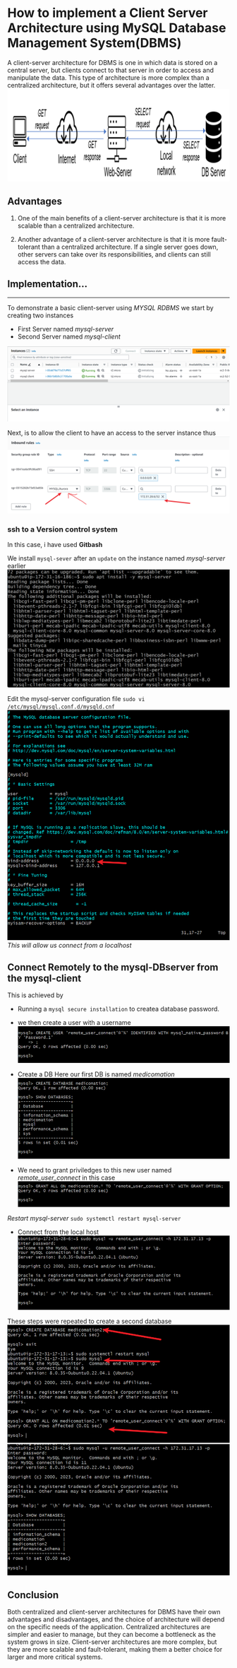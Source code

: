 # **How to implement a Client Server Architecture using MySQL Database Management System(DBMS)**

A client-server architecture for DBMS is one in which data is stored on a central server, but clients connect to that server in order to access and manipulate the data. This type of architecture is more complex than a centralized architecture, but it offers several advantages over the latter.
![archi](./img/Architecture.png)

## Advantages
1. One of the main benefits of a client-server architecture is that it is more scalable than a centralized architecture. 

2. Another advantage of a client-server architecture is that it is more fault-tolerant than a centralized architecture. If a single server goes down, other servers can take over its responsibilities, and clients can still access the data.

## Implementation...

---
To demonstrate a basic client-server using *MYSQL RDBMS*
we start by creating two instances
- First Server named *mysql-server*
- Second Server named *mysql-client*

![servers](./img/Instances.png)

Next, is to allow the client to have an access to the server instance thus
![access](./img/inbound_rule.png)

### ssh to a Version control system
In this case, i have used **Gitbash**

We install `mysql-sever` after an `update` on the instance named *mysql-server* earlier
![install](./img/mysql-server-install.png)


Edit the mysql-server configuration file `sudo vi /etc/mysql/mysql.conf.d/mysqld.cnf`
![conf](./img/connect_from_localhost.png)*This will allow us connect from a localhost*

## Connect Remotely to the mysql-DBserver from the mysql-client

This is achieved by 
- Running a `mysql secure installation` to createa database password.
- we then create a user with a username
![user](./img/create_mysql_user.png)
- Create a DB
Here our first DB is named *medicomation*
![med](./img/db_creation.png) 

- We need to grant priviledges to this new user named *remote_user_connect* in this case
![userpriv](./img/grant_perm.png)

*Restart mysql-server*
`sudo systemctl restart mysql-server`

- Connect from the local host
![connect](./img/remote_user_connect.png)

These steps were repeated to create a second database 
![db](./img/med2.png)
![rec](./img/reconnect.png)

## Conclusion
Both centralized and client-server architectures for DBMS have their own advantages and disadvantages, and the choice of architecture will depend on the specific needs of the application. Centralized architectures are simpler and easier to manage, but they can become a bottleneck as the system grows in size. Client-server architectures are more complex, but they are more scalable and fault-tolerant, making them a better choice for larger and more critical systems.

